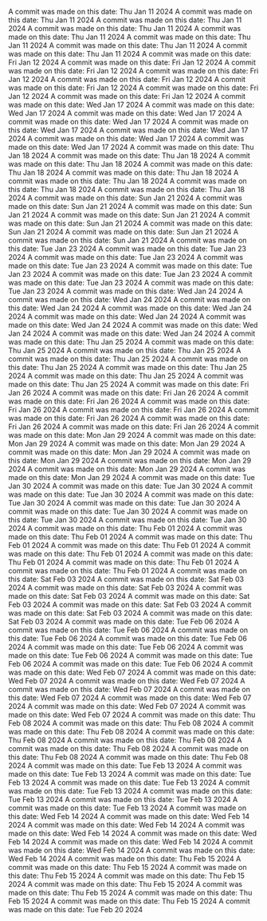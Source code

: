 A commit was made on this date: Thu Jan 11 2024
A commit was made on this date: Thu Jan 11 2024
A commit was made on this date: Thu Jan 11 2024
A commit was made on this date: Thu Jan 11 2024
A commit was made on this date: Thu Jan 11 2024
A commit was made on this date: Thu Jan 11 2024
A commit was made on this date: Thu Jan 11 2024
A commit was made on this date: Thu Jan 11 2024
A commit was made on this date: Fri Jan 12 2024
A commit was made on this date: Fri Jan 12 2024
A commit was made on this date: Fri Jan 12 2024
A commit was made on this date: Fri Jan 12 2024
A commit was made on this date: Fri Jan 12 2024
A commit was made on this date: Fri Jan 12 2024
A commit was made on this date: Fri Jan 12 2024
A commit was made on this date: Fri Jan 12 2024
A commit was made on this date: Wed Jan 17 2024
A commit was made on this date: Wed Jan 17 2024
A commit was made on this date: Wed Jan 17 2024
A commit was made on this date: Wed Jan 17 2024
A commit was made on this date: Wed Jan 17 2024
A commit was made on this date: Wed Jan 17 2024
A commit was made on this date: Wed Jan 17 2024
A commit was made on this date: Wed Jan 17 2024
A commit was made on this date: Thu Jan 18 2024
A commit was made on this date: Thu Jan 18 2024
A commit was made on this date: Thu Jan 18 2024
A commit was made on this date: Thu Jan 18 2024
A commit was made on this date: Thu Jan 18 2024
A commit was made on this date: Thu Jan 18 2024
A commit was made on this date: Thu Jan 18 2024
A commit was made on this date: Thu Jan 18 2024
A commit was made on this date: Sun Jan 21 2024
A commit was made on this date: Sun Jan 21 2024
A commit was made on this date: Sun Jan 21 2024
A commit was made on this date: Sun Jan 21 2024
A commit was made on this date: Sun Jan 21 2024
A commit was made on this date: Sun Jan 21 2024
A commit was made on this date: Sun Jan 21 2024
A commit was made on this date: Sun Jan 21 2024
A commit was made on this date: Tue Jan 23 2024
A commit was made on this date: Tue Jan 23 2024
A commit was made on this date: Tue Jan 23 2024
A commit was made on this date: Tue Jan 23 2024
A commit was made on this date: Tue Jan 23 2024
A commit was made on this date: Tue Jan 23 2024
A commit was made on this date: Tue Jan 23 2024
A commit was made on this date: Tue Jan 23 2024
A commit was made on this date: Wed Jan 24 2024
A commit was made on this date: Wed Jan 24 2024
A commit was made on this date: Wed Jan 24 2024
A commit was made on this date: Wed Jan 24 2024
A commit was made on this date: Wed Jan 24 2024
A commit was made on this date: Wed Jan 24 2024
A commit was made on this date: Wed Jan 24 2024
A commit was made on this date: Wed Jan 24 2024
A commit was made on this date: Thu Jan 25 2024
A commit was made on this date: Thu Jan 25 2024
A commit was made on this date: Thu Jan 25 2024
A commit was made on this date: Thu Jan 25 2024
A commit was made on this date: Thu Jan 25 2024
A commit was made on this date: Thu Jan 25 2024
A commit was made on this date: Thu Jan 25 2024
A commit was made on this date: Thu Jan 25 2024
A commit was made on this date: Fri Jan 26 2024
A commit was made on this date: Fri Jan 26 2024
A commit was made on this date: Fri Jan 26 2024
A commit was made on this date: Fri Jan 26 2024
A commit was made on this date: Fri Jan 26 2024
A commit was made on this date: Fri Jan 26 2024
A commit was made on this date: Fri Jan 26 2024
A commit was made on this date: Fri Jan 26 2024
A commit was made on this date: Mon Jan 29 2024
A commit was made on this date: Mon Jan 29 2024
A commit was made on this date: Mon Jan 29 2024
A commit was made on this date: Mon Jan 29 2024
A commit was made on this date: Mon Jan 29 2024
A commit was made on this date: Mon Jan 29 2024
A commit was made on this date: Mon Jan 29 2024
A commit was made on this date: Mon Jan 29 2024
A commit was made on this date: Tue Jan 30 2024
A commit was made on this date: Tue Jan 30 2024
A commit was made on this date: Tue Jan 30 2024
A commit was made on this date: Tue Jan 30 2024
A commit was made on this date: Tue Jan 30 2024
A commit was made on this date: Tue Jan 30 2024
A commit was made on this date: Tue Jan 30 2024
A commit was made on this date: Tue Jan 30 2024
A commit was made on this date: Thu Feb 01 2024
A commit was made on this date: Thu Feb 01 2024
A commit was made on this date: Thu Feb 01 2024
A commit was made on this date: Thu Feb 01 2024
A commit was made on this date: Thu Feb 01 2024
A commit was made on this date: Thu Feb 01 2024
A commit was made on this date: Thu Feb 01 2024
A commit was made on this date: Thu Feb 01 2024
A commit was made on this date: Sat Feb 03 2024
A commit was made on this date: Sat Feb 03 2024
A commit was made on this date: Sat Feb 03 2024
A commit was made on this date: Sat Feb 03 2024
A commit was made on this date: Sat Feb 03 2024
A commit was made on this date: Sat Feb 03 2024
A commit was made on this date: Sat Feb 03 2024
A commit was made on this date: Sat Feb 03 2024
A commit was made on this date: Tue Feb 06 2024
A commit was made on this date: Tue Feb 06 2024
A commit was made on this date: Tue Feb 06 2024
A commit was made on this date: Tue Feb 06 2024
A commit was made on this date: Tue Feb 06 2024
A commit was made on this date: Tue Feb 06 2024
A commit was made on this date: Tue Feb 06 2024
A commit was made on this date: Tue Feb 06 2024
A commit was made on this date: Wed Feb 07 2024
A commit was made on this date: Wed Feb 07 2024
A commit was made on this date: Wed Feb 07 2024
A commit was made on this date: Wed Feb 07 2024
A commit was made on this date: Wed Feb 07 2024
A commit was made on this date: Wed Feb 07 2024
A commit was made on this date: Wed Feb 07 2024
A commit was made on this date: Wed Feb 07 2024
A commit was made on this date: Thu Feb 08 2024
A commit was made on this date: Thu Feb 08 2024
A commit was made on this date: Thu Feb 08 2024
A commit was made on this date: Thu Feb 08 2024
A commit was made on this date: Thu Feb 08 2024
A commit was made on this date: Thu Feb 08 2024
A commit was made on this date: Thu Feb 08 2024
A commit was made on this date: Thu Feb 08 2024
A commit was made on this date: Tue Feb 13 2024
A commit was made on this date: Tue Feb 13 2024
A commit was made on this date: Tue Feb 13 2024
A commit was made on this date: Tue Feb 13 2024
A commit was made on this date: Tue Feb 13 2024
A commit was made on this date: Tue Feb 13 2024
A commit was made on this date: Tue Feb 13 2024
A commit was made on this date: Tue Feb 13 2024
A commit was made on this date: Wed Feb 14 2024
A commit was made on this date: Wed Feb 14 2024
A commit was made on this date: Wed Feb 14 2024
A commit was made on this date: Wed Feb 14 2024
A commit was made on this date: Wed Feb 14 2024
A commit was made on this date: Wed Feb 14 2024
A commit was made on this date: Wed Feb 14 2024
A commit was made on this date: Wed Feb 14 2024
A commit was made on this date: Thu Feb 15 2024
A commit was made on this date: Thu Feb 15 2024
A commit was made on this date: Thu Feb 15 2024
A commit was made on this date: Thu Feb 15 2024
A commit was made on this date: Thu Feb 15 2024
A commit was made on this date: Thu Feb 15 2024
A commit was made on this date: Thu Feb 15 2024
A commit was made on this date: Thu Feb 15 2024
A commit was made on this date: Tue Feb 20 2024
